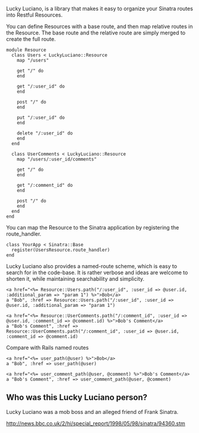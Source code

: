 Lucky Luciano, is a library that makes it easy to organize your Sinatra routes into Restful Resources.

You can define Resources with a base route, and then map relative routes in the Resource.
The base route and the relative route are simply merged to create the full route.

    module Resource
      class Users < LuckyLuciano::Resource
        map "/users"

        get "/" do
        end

        get "/:user_id" do
        end

        post "/" do
        end

        put "/:user_id" do
        end

        delete "/:user_id" do
        end
      end

      class UserComments < LuckyLuciano::Resource
        map "/users/:user_id/comments"

        get "/" do
        end

        get "/:comment_id" do
        end

        post "/" do
        end
      end
    end


You can map the Resource to the Sinatra application by registering the route_handler.

    class YourApp < Sinatra::Base
      register(UsersResource.route_handler)
    end

Lucky Luciano also provides a named-route scheme, which is easy to search for in the code-base.
It is rather verbose and ideas are welcome to shorten it, while maintaining searchability and simplicity.

    <a href="<%= Resource::Users.path("/:user_id", :user_id => @user.id, :additional_param => "param 1") %>">Bob</a>
    a "Bob", :href => Resource::Users.path("/:user_id", :user_id => @user.id, :additional_param => "param 1")

    <a href="<%= Resource::UserComments.path("/:comment_id", :user_id => @user.id, :comment_id => @comment.id) %>">Bob's Comment</a>
    a "Bob's Comment", :href => Resource::UserComments.path("/:comment_id", :user_id => @user.id, :comment_id => @comment.id)

Compare with Rails named routes

    <a href="<%= user_path(@user) %>">Bob</a>
    a "Bob", :href => user_path(@user)

    <a href="<%= user_comment_path(@user, @comment) %>">Bob's Comment</a>
    a "Bob's Comment", :href => user_comment_path(@user, @comment)

## Who was this Lucky Luciano person?

Lucky Luciano was a mob boss and an alleged friend of Frank Sinatra.

http://news.bbc.co.uk/2/hi/special_report/1998/05/98/sinatra/94360.stm
